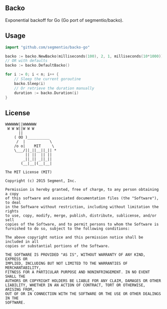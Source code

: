 Backo
-----

Exponential backoff for Go (Go port of segmentio/backo).


Usage
-----

```go
import "github.com/segmentio/backo-go"

backo := backo.NewBacko(milliseconds(100), 2, 1, milliseconds(10*1000))
// OR with defaults
backo := backo.DefaultBacko()

for i := 0; i < n; i++ {
    // Sleep the current goroutine
    backo.Sleep(i)
    // Or retrieve the duration manually
    duration := backo.Duration(i)
}
```

License
-------

```
WWWWWW||WWWWWW
 W W W||W W W
      ||
    ( OO )__________
     /  |           \
    /o o|    MIT     \
    \___/||_||__||_|| *
         || ||  || ||
        _||_|| _||_||
       (__|__|(__|__|

The MIT License (MIT)

Copyright (c) 2015 Segment, Inc.

Permission is hereby granted, free of charge, to any person obtaining a copy
of this software and associated documentation files (the "Software"), to deal
in the Software without restriction, including without limitation the rights
to use, copy, modify, merge, publish, distribute, sublicense, and/or sell
copies of the Software, and to permit persons to whom the Software is
furnished to do so, subject to the following conditions:

The above copyright notice and this permission notice shall be included in all
copies or substantial portions of the Software.

THE SOFTWARE IS PROVIDED "AS IS", WITHOUT WARRANTY OF ANY KIND, EXPRESS OR
IMPLIED, INCLUDING BUT NOT LIMITED TO THE WARRANTIES OF MERCHANTABILITY,
FITNESS FOR A PARTICULAR PURPOSE AND NONINFRINGEMENT. IN NO EVENT SHALL THE
AUTHORS OR COPYRIGHT HOLDERS BE LIABLE FOR ANY CLAIM, DAMAGES OR OTHER
LIABILITY, WHETHER IN AN ACTION OF CONTRACT, TORT OR OTHERWISE, ARISING FROM,
OUT OF OR IN CONNECTION WITH THE SOFTWARE OR THE USE OR OTHER DEALINGS IN THE
SOFTWARE.
```



 [1]: http://github.com/segmentio/backo-java
 [2]: http://repository.sonatype.org/service/local/artifact/maven/redirect?r=central-proxy&g=com.segment.backo&a=backo&v=LATEST